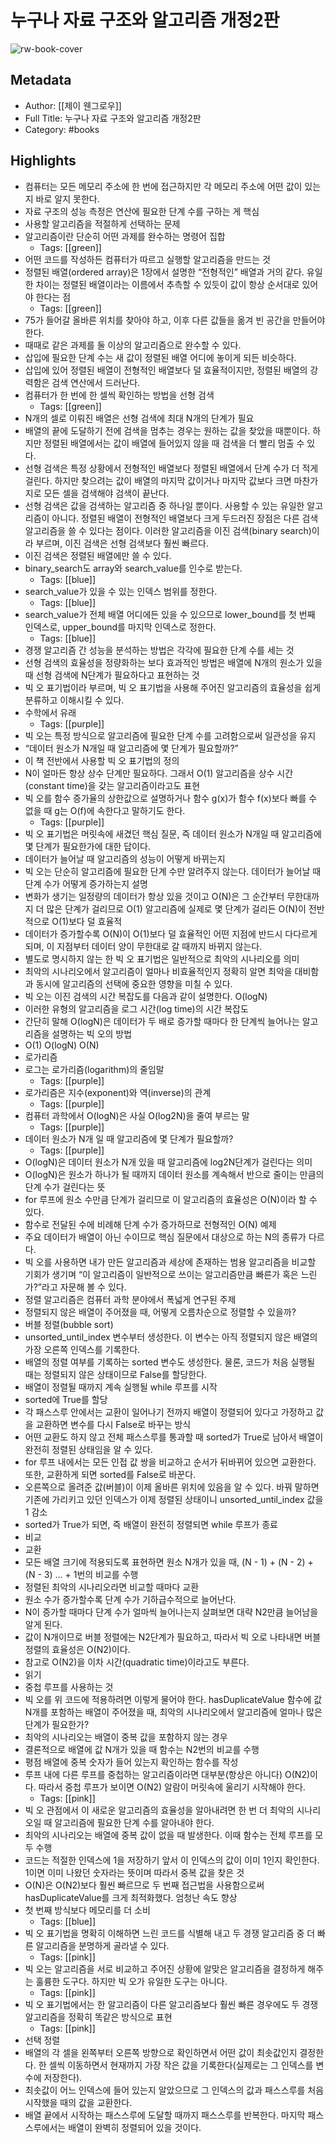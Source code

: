 # 누구나 자료 구조와 알고리즘 개정2판

![rw-book-cover](https://readwise-assets.s3.amazonaws.com/static/images/default-book-icon-3.40504e56b01b.png)

## Metadata
- Author: [[제이 웬그로우]]
- Full Title: 누구나 자료 구조와 알고리즘 개정2판
- Category: #books

## Highlights
- 컴퓨터는 모든 메모리 주소에 한 번에 접근하지만 각 메모리 주소에 어떤 값이 있는지 바로 알지 못한다.
- 자료 구조의 성능 측정은 연산에 필요한 단계 수를 구하는 게 핵심
- 사용할 알고리즘을 적절하게 선택하는 문제
- 알고리즘이란 단순히 어떤 과제를 완수하는 명령어 집합
    - Tags: [[green]] 
- 어떤 코드를 작성하든 컴퓨터가 따르고 실행할 알고리즘을 만드는 것
- 정렬된 배열(ordered array)은 1장에서 설명한 “전형적인” 배열과 거의 같다. 유일한 차이는 정렬된 배열이라는 이름에서 추측할 수 있듯이 값이 항상 순서대로 있어야 한다는 점
    - Tags: [[green]] 
- 75가 들어갈 올바른 위치를 찾아야 하고, 이후 다른 값들을 옮겨 빈 공간을 만들어야 한다.
- 때때로 같은 과제를 둘 이상의 알고리즘으로 완수할 수 있다.
- 삽입에 필요한 단계 수는 새 값이 정렬된 배열 어디에 놓이게 되든 비슷하다.
- 삽입에 있어 정렬된 배열이 전형적인 배열보다 덜 효율적이지만, 정렬된 배열의 강력함은 검색 연산에서 드러난다.
- 컴퓨터가 한 번에 한 셀씩 확인하는 방법을 선형 검색
    - Tags: [[green]] 
- N개의 셀로 이뤄진 배열은 선형 검색에 최대 N개의 단계가 필요
- 배열의 끝에 도달하기 전에 검색을 멈추는 경우는 원하는 값을 찾았을 때뿐이다.
  하지만 정렬된 배열에서는 값이 배열에 들어있지 않을 때 검색을 더 빨리 멈출 수 있다.
- 선형 검색은 특정 상황에서 전형적인 배열보다 정렬된 배열에서 단계 수가 더 적게 걸린다. 하지만 찾으려는 값이 배열의 마지막 값이거나 마지막 값보다 크면 마찬가지로 모든 셀을 검색해야 검색이 끝난다.
- 선형 검색은 값을 검색하는 알고리즘 중 하나일 뿐이다. 사용할 수 있는 유일한 알고리즘이 아니다.
  정렬된 배열이 전형적인 배열보다 크게 두드러진 장점은 다른 검색 알고리즘을 쓸 수 있다는 점이다. 이러한 알고리즘을 이진 검색(binary search)이라 부르며, 이진 검색은 선형 검색보다 훨씬 빠르다.
- 이진 검색은 정렬된 배열에만 쓸 수 있다.
- binary_search도 array와 search_value를 인수로 받는다.
    - Tags: [[blue]] 
- search_value가 있을 수 있는 인덱스 범위를 정한다.
    - Tags: [[blue]] 
- search_value가 전체 배열 어디에든 있을 수 있으므로 lower_bound를 첫 번째 인덱스로, upper_bound를 마지막 인덱스로 정한다.
    - Tags: [[blue]] 
- 경쟁 알고리즘 간 성능을 분석하는 방법은 각각에 필요한 단계 수를 세는 것
- 선형 검색의 효율성을 정량화하는 보다 효과적인 방법은 배열에 N개의 원소가 있을 때 선형 검색에 N단계가 필요하다고 표현하는 것
- 빅 오 표기법이라 부르며, 빅 오 표기법을 사용해 주어진 알고리즘의 효율성을 쉽게 분류하고 이해시킬 수 있다.
- 수학에서 유래
    - Tags: [[purple]] 
- 빅 오는 특정 방식으로 알고리즘에 필요한 단계 수를 고려함으로써 일관성을 유지
- “데이터 원소가 N개일 때 알고리즘에 몇 단계가 필요할까?”
- 이 책 전반에서 사용할 빅 오 표기법의 정의
- N이 얼마든 항상 상수 단계만 필요하다. 그래서 O(1) 알고리즘을 상수 시간(constant time)을 갖는 알고리즘이라고도 표현
- 빅 오를 함수 증가율의 상한값으로 설명하거나 함수 g(x)가 함수 f(x)보다 빠를 수 없을 때 g는 O(f)에 속한다고 말하기도 한다.
    - Tags: [[purple]] 
- 빅 오 표기법은 머릿속에 새겼던 핵심 질문, 즉 데이터 원소가 N개일 때 알고리즘에 몇 단계가 필요한가에 대한 답이다.
- 데이터가 늘어날 때 알고리즘의 성능이 어떻게 바뀌는지
- 빅 오는 단순히 알고리즘에 필요한 단계 수만 알려주지 않는다. 데이터가 늘어날 때 단계 수가 어떻게 증가하는지 설명
- 변화가 생기는 일정량의 데이터가 항상 있을 것이고 O(N)은 그 순간부터 무한대까지 더 많은 단계가 걸리므로 O(1) 알고리즘에 실제로 몇 단계가 걸리든 O(N)이 전반적으로 O(1)보다 덜 효율적
- 데이터가 증가할수록 O(N)이 O(1)보다 덜 효율적인 어떤 지점에 반드시 다다르게 되며, 이 지점부터 데이터 양이 무한대로 갈 때까지 바뀌지 않는다.
- 별도로 명시하지 않는 한 빅 오 표기법은 일반적으로 최악의 시나리오를 의미
- 최악의 시나리오에서 알고리즘이 얼마나 비효율적인지 정확히 알면 최악을 대비함과 동시에 알고리즘의 선택에 중요한 영향을 미칠 수 있다.
- 빅 오는 이진 검색의 시간 복잡도를 다음과 같이 설명한다.
  O(logN)
- 이러한 유형의 알고리즘을 로그 시간(log time)의 시간 복잡도
- 간단히 말해 O(logN)은 데이터가 두 배로 증가할 때마다 한 단계씩 늘어나는 알고리즘을 설명하는 빅 오의 방법
- O(1)
  O(logN)
  O(N)
- 로가리즘
- 로그는 로가리즘(logarithm)의 줄임말
    - Tags: [[purple]] 
- 로가리즘은 지수(exponent)와 역(inverse)의 관계
    - Tags: [[purple]] 
- 컴퓨터 과학에서 O(logN)은 사실 O(log2N)을 줄여 부르는 말
    - Tags: [[purple]] 
- 데이터 원소가 N개 일 때 알고리즘에 몇 단계가 필요할까?
    - Tags: [[purple]] 
- O(logN)은 데이터 원소가 N개 있을 때 알고리즘에 log2N단계가 걸린다는 의미
- O(logN)은 원소가 하나가 될 때까지 데이터 원소를 계속해서 반으로 줄이는 만큼의 단계 수가 걸린다는 뜻
- for 루프에 원소 수만큼 단계가 걸리므로 이 알고리즘의 효율성은 O(N)이라 할 수 있다.
- 함수로 전달된 수에 비례해 단계 수가 증가하므로 전형적인 O(N) 예제
- 주요 데이터가 배열이 아닌 수이므로 핵심 질문에서 대상으로 하는 N의 종류가 다르다.
- 빅 오를 사용하면 내가 만든 알고리즘과 세상에 존재하는 범용 알고리즘을 비교할 기회가 생기며 “이 알고리즘이 일반적으로 쓰이는 알고리즘만큼 빠른가 혹은 느린가?”라고 자문해 볼 수 있다.
- 정렬 알고리즘은 컴퓨터 과학 분야에서 폭넓게 연구된 주제
- 정렬되지 않은 배열이 주어졌을 때, 어떻게 오름차순으로 정렬할 수 있을까?
- 버블 정렬(bubble sort)
- unsorted_until_index 변수부터 생성한다. 이 변수는 아직 정렬되지 않은 배열의 가장 오른쪽 인덱스를 기록한다.
- 배열의 정렬 여부를 기록하는 sorted 변수도 생성한다. 물론, 코드가 처음 실행될 때는 정렬되지 않은 상태이므로 False를 할당한다.
- 배열이 정렬될 때까지 계속 실행될 while 루프를 시작
- sorted에 True를 할당
- 각 패스스루 안에서는 교환이 일어나기 전까지 배열이 정렬되어 있다고 가정하고 값을 교환하면 변수를 다시 False로 바꾸는 방식
- 어떤 교환도 하지 않고 전체 패스스루를 통과할 때 sorted가 True로 남아서 배열이 완전히 정렬된 상태임을 알 수 있다.
- for 루프 내에서는 모든 인접 값 쌍을 비교하고 순서가 뒤바뀌어 있으면 교환한다. 또한, 교환하게 되면 sorted를 False로 바꾼다.
- 오른쪽으로 올려준 값(버블)이 이제 올바른 위치에 있음을 알 수 있다. 바꿔 말하면 기존에 가리키고 있던 인덱스가 이제 정렬된 상태이니 unsorted_until_index 값을 1 감소
- sorted가 True가 되면, 즉 배열이 완전히 정렬되면 while 루프가 종료
- 비교
- 교환
- 모든 배열 크기에 적용되도록 표현하면 원소 N개가 있을 때,
  (N - 1) + (N - 2) + (N - 3) … + 1번의 비교를 수행
- 정렬된 최악의 시나리오라면 비교할 때마다 교환
- 원소 수가 증가할수록 단계 수가 기하급수적으로 늘어난다.
- N이 증가할 때마다 단계 수가 얼마씩 늘어나는지 살펴보면 대략 N2만큼 늘어남을 알게 된다.
- 값이 N개이므로 버블 정렬에는 N2단계가 필요하고, 따라서 빅 오로 나타내면 버블 정렬의 효율성은 O(N2)이다.
- 참고로 O(N2)을 이차 시간(quadratic time)이라고도 부른다.
- 읽기
- 중첩 루프를 사용하는 것
- 빅 오를 위 코드에 적용하려면 이렇게 물어야 한다. hasDuplicateValue 함수에 값 N개를 포함하는 배열이 주어졌을 때, 최악의 시나리오에서 알고리즘에 얼마나 많은 단계가 필요한가?
- 최악의 시나리오는 배열이 중복 값을 포함하지 않는 경우
- 결론적으로 배열에 값 N개가 있을 때 함수는 N2번의 비교를 수행
- 평점 배열에 중복 숫자가 들어 있는지 확인하는 함수를 작성
- 루프 내에 다른 루프를 중첩하는 알고리즘이라면 대부분(항상은 아니다) O(N2)이다. 따라서 중첩 루프가 보이면 O(N2) 알람이 머릿속에 울리기 시작해야 한다.
    - Tags: [[pink]] 
- 빅 오 관점에서 이 새로운 알고리즘의 효율성을 알아내려면 한 번 더 최악의 시나리오일 때 알고리즘에 필요한 단계 수를 알아내야 한다.
- 최악의 시나리오는 배열에 중복 값이 없을 때 발생한다. 이때 함수는 전체 루프를 모두 수행
- 코드는 적절한 인덱스에 1을 저장하기 앞서 이 인덱스의 값이 이미 1인지 확인한다. 1이면 이미 나왔던 숫자라는 뜻이며 따라서 중복 값을 찾은 것
- O(N)은 O(N2)보다 훨씬 빠르므로 두 번째 접근법을 사용함으로써 hasDuplicateValue를 크게 최적화했다. 엄청난 속도 향상
- 첫 번째 방식보다 메모리를 더 소비
    - Tags: [[blue]] 
- 빅 오 표기법을 명확히 이해하면 느린 코드를 식별해 내고 두 경쟁 알고리즘 중 더 빠른 알고리즘을 분명하게 골라낼 수 있다.
    - Tags: [[pink]] 
- 빅 오는 알고리즘을 서로 비교하고 주어진 상황에 알맞은 알고리즘을 결정하게 해주는 훌륭한 도구다. 하지만 빅 오가 유일한 도구는 아니다.
    - Tags: [[pink]] 
- 빅 오 표기법에서는 한 알고리즘이 다른 알고리즘보다 훨씬 빠른 경우에도 두 경쟁 알고리즘을 정확히 똑같은 방식으로 표현
    - Tags: [[pink]] 
- 선택 정렬
- 배열의 각 셀을 왼쪽부터 오른쪽 방향으로 확인하면서 어떤 값이 최솟값인지 결정한다. 한 셀씩 이동하면서 현재까지 가장 작은 값을 기록한다(실제로는 그 인덱스를 변수에 저장한다).
- 최솟값이 어느 인덱스에 들어 있는지 알았으므로 그 인덱스의 값과 패스스루를 처음 시작했을 때의 값을 교환한다.
- 배열 끝에서 시작하는 패스스루에 도달할 때까지 패스스루를 반복한다. 마지막 패스스루에서는 배열이 완벽히 정렬되어 있을 것이다.
